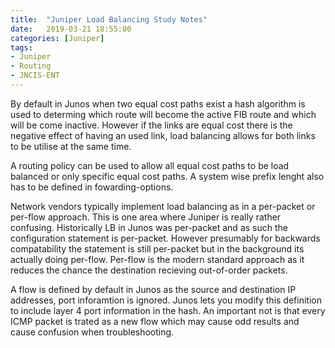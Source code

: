 ```yaml
---
title:  "Juniper Load Balancing Study Notes"
date:   2019-03-21 18:55:00
categories: [Juniper]
tags: 
- Juniper 
- Routing
- JNCIS-ENT
---
```


By default in Junos when two equal cost paths exist a hash algorithm is used to determing which route will become the active FIB route and which will be come inactive. However if the links are equal cost there is the negative effect of having an used link, load balancing allows for both links to be utilise at the same time. 

A routing policy can be used to allow all equal cost paths to be load balanced or only specific equal cost paths. A system wise prefix lenght also has to be defined in fowarding-options. 

Network vendors typically implement load balancing as in a per-packet or per-flow approach. This is one area where Juniper is really rather confusing. Historically LB in Junos was per-packet and as such the configuration statement is per-packet. However presumably for backwards compatability the statement is still per-packet but in the background its actually doing per-flow. Per-flow is the modern standard approach as it reduces the chance the destination recieving out-of-order packets.


A flow is defined by default in Junos as the source and destination IP addresses, port inforamtion is ignored. Junos lets you modify this definition to include layer 4 port information in the hash. An important not is that every ICMP packet is trated as a new flow which may cause odd results and cause confusion when troubleshooting.  
